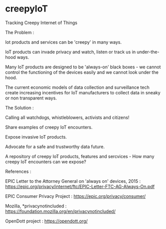 # creepyIoT

Tracking Creepy Internet of Things

The Problem :

Iot products and services can be 'creepy' in many ways.

IoT products can invade privacy and watch, listen or track us in under-the-hood ways.

Many IoT products are designed to be 'always-on' black boxes - we cannot control the functioning of the devices easily and we cannot look under the hood. 

The current economic models of data collection and surveillance tech create increasing incentives for IoT manufacturers to collect data in sneaky or non transparent ways.

The Solution :

Calling all watchdogs, whistleblowers, activists and citizens!

Share examples of creepy IoT encounters.

Expose invasive IoT products.

Advocate for a safe and trustworthy data future.

A repository of creepy IoT products, features and sercvices - How many creepy IoT encounters can we expose?

References :

EPIC Letter to the Attorney General on 'always on' devices, 2015 : https://epic.org/privacy/internet/ftc/EPIC-Letter-FTC-AG-Always-On.pdf

EPIC Consumer Privacy Project : https://epic.org/privacy/consumer/

Mozilla, *privacynotincluded : https://foundation.mozilla.org/en/privacynotincluded/

OpenDott project : https://opendott.org/

